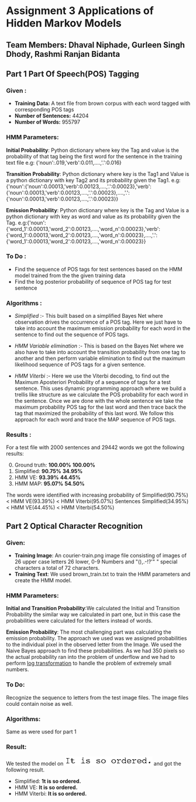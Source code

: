 # Assignment 3 Applications of Hidden Markov Models
## Team Members: Dhaval Niphade, Gurleen Singh Dhody, Rashmi Ranjan Bidanta


## Part 1 Part Of Speech(POS) Tagging

### Given :
* **Training Data:** A text file from brown corpus with each word tagged with corresponding POS tags
* **Number of Sentences:**  44204
* **Number of Words:**  955797

### HMM Parameters:

**Initial Probability**: Python dictionary where key the Tag and value is the probability of that tag being the first word for the sentence in the training text file e.g: {'noun':.019,'verb':0.011,....,'.':0.016}

**Transition Probability**: Python dictionary where key is the Tag1 and Value is a python dictionary with key Tag2 and its probability given the Tag1.
e.g:{'noun':{'noun':0.00013,'verb':0.00123,....,'.':0.00023},'verb':{'noun':0.00013,'verb':0.00123,....,'.':0.00023},....,'.':{'noun':0.00013,'verb':0.00123,....,'.':0.00023}}

**Emission Probability**: Python dictionary where key is the Tag and Value is a python dictionary with key as word and value as its probability given the Tag.
e.g:{'noun':{'word_1':0.00013,'word_2':0.00123,....,'word_n':0.00023},'verb':{'word_1':0.00013,'word_2':0.00123,....,'word_n':0.00023},....,'.':{'word_1':0.00013,'word_2':0.00123,....,'word_n':0.00023}}



### To Do :
* Find the sequence of POS tags for test sentences based on the HMM model trained from the the given training data
* Find the log posterior probability of sequence of POS tag for test sentence

### Algorithms  :
  - *Simplified* :- This built based on a simplified Bayes Net where observation drives the occurrence of a POS tag. Here we just have to take into account the maximum emission probability for each word in the sentence to find out the sequence of POS tags.

  - *HMM Variable elimination* :- This is based on the Bayes Net where we also have to take into account the transition probability from one tag to another and then perform variable elimination to find out the maximum likelihood sequence of POS tags for a given sentence.

  - *HMM Viterbi* :- Here we use the Viterbi decoding, to find out the Maximum Aposteriori Probability of a sequence of tags for a test sentence. This uses dynamic programming approach where we build a trellis like structure as we calculate the POS probability for each word in the sentence. Once we are done with the whole sentence we take the maximum probability POS tag for the last word and then trace back the tag that maximized the probability of this last word. We follow this approach for each word and trace the MAP sequence of POS tags.

### Results :

For a test file with 2000 sentences and 29442 words we got the following results:

0. Ground truth:      **100.00%**             **100.00%**
1. Simplified:        **90.75%**               **34.95%**
2. HMM VE:            **93.39%**               **44.45%**
3. HMM MAP:           **95.07%**               **54.50%**

The words were identified with increasing probability of Simplified(90.75%) < HMM VE(93.39%) < HMM Viterbi(95.07%)
Sentences Simplified(34.95%) < HMM VE(44.45%) < HMM Viterbi(54.50%)

## Part 2 Optical Character Recognition

### Given:
* **Training Image**: An courier-train.png image file consisting of images of 26 upper case letters 26 lower, 0-9 Numbers and "(),.-!?'" " special characters a total of 72 characters.
* **Training Text**: We used brown_train.txt to train the HMM parameters and create the HMM model.

### HMM Parameters:

**Initial and Transition Probability**:We calculated the Initial and Transition Probability the similar way we calculated in part one, but in this case the probabilities were calculated for the letters instead of words.

**Emission Probability**: The most challenging part was calculating the emission probability. The approach we used was we assigned probabilities to the individual pixel in the observed letter from the Image. We used the Naive Bayes approach to find these probabilities. As we had 350 pixels so the actual probability ran into the problem of underflow and we had to perform [log transformation](https://www.youtube.com/watch?v=-RVM21Voo7Q) to handle the problem of extremely small numbers.

### To Do:
Recognize the sequence to letters from the test image files. The image files could contain noise as well.

### Algorithms:
Same as were used for part 1

### Result:
We tested the model on ![Image](./part2/test-17-0.png) and got the following result.

  - Simplified:   **1t is so ordered.**
  - HMM VE:   **It is so ordered.**
  - HMM Viterbi:  **It is so ordered.**

